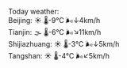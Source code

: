 Today weather:  
Beijing: ☀️ 🌡️-9°C 🌬️↓4km/h  
Tianjin: 🌫  🌡️-6°C 🌬️↘11km/h  
Shijiazhuang: ☀️ 🌡️-3°C 🌬️↓5km/h  
Tangshan: ☀️ 🌡️-4°C 🌬️↙5km/h  
